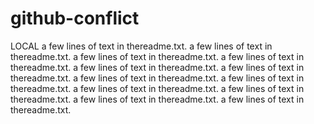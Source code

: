 # github-conflict
LOCAL
a few lines of text in thereadme.txt.
a few lines of text in thereadme.txt.
a few lines of text in thereadme.txt.
a few lines of text in thereadme.txt.
a few lines of text in thereadme.txt.
a few lines of text in thereadme.txt.
a few lines of text in thereadme.txt.
a few lines of text in thereadme.txt.
a few lines of text in thereadme.txt.
a few lines of text in thereadme.txt.
a few lines of text in thereadme.txt.
a few lines of text in thereadme.txt.
